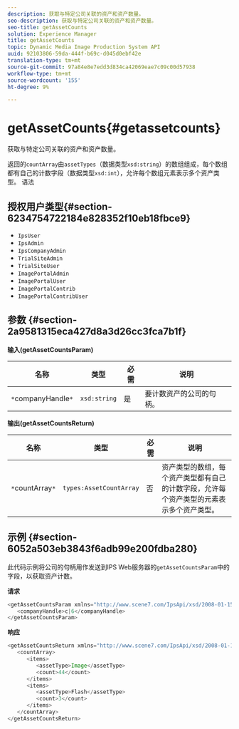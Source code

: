 ```yaml
---
description: 获取与特定公司关联的资产和资产数量。
seo-description: 获取与特定公司关联的资产和资产数量。
seo-title: getAssetCounts
solution: Experience Manager
title: getAssetCounts
topic: Dynamic Media Image Production System API
uuid: 92103806-59da-444f-b69c-d045d0ebf42e
translation-type: tm+mt
source-git-commit: 97a84e8e7edd3d834ca42069eae7c09c00d57938
workflow-type: tm+mt
source-wordcount: '155'
ht-degree: 9%

---
```



# getAssetCounts{#getassetcounts}

获取与特定公司关联的资产和资产数量。

返回的`countArray`由`assetTypes`（数据类型`xsd:string`）的数组组成，每个数组都有自己的计数字段（数据类型`xsd:int`），允许每个数组元素表示多个资产类型。
语法

## 授权用户类型{#section-6234754722184e828352f10eb18fbce9}

* `IpsUser`
* `IpsAdmin`
* `IpsCompanyAdmin`
* `TrialSiteAdmin`
* `TrialSiteUser`
* `ImagePortalAdmin`
* `ImagePortalUser`
* `ImagePortalContrib`
* `ImagePortalContribUser`

## 参数 {#section-2a9581315eca427d8a3d26cc3fca7b1f}

**输入(getAssetCountsParam)**

| 名称 | 类型 | 必需 | 说明 |
|---|---|---|---|
| `*`companyHandle`*` | `xsd:string` | 是 | 要计数资产的公司的句柄。 |

**输出(getAssetCountsReturn)**

| 名称 | 类型 | 必需 | 说明 |
|---|---|---|---|
| `*`countArray`*` | `types:AssetCountArray` | 否 | 资产类型的数组，每个资产类型都有自己的计数字段，允许每个资产类型的元素表示多个资产类型。 |

## 示例 {#section-6052a503eb3843f6adb99e200fdba280}

此代码示例将公司的句柄用作发送到IPS Web服务器的`getAssetCountsParam`中的字段，以获取资产计数。

**请求**

```java
<getAssetCountsParam xmlns="http://www.scene7.com/IpsApi/xsd/2008-01-15">
   <companyHandle>c|6</companyHandle>
</getAssetCountsParam>
```

**响应**

```java
<getAssetCountsReturn xmlns="http://www.scene7.com/IpsApi/xsd/2008-01-15">
   <countArray>
      <items>
         <assetType>Image</assetType>
         <count>44</count>
      </items>
      <items>
         <assetType>Flash</assetType>
         <count>3</count>
      </items>
   </countArray>
</getAssetCountsReturn>
```

